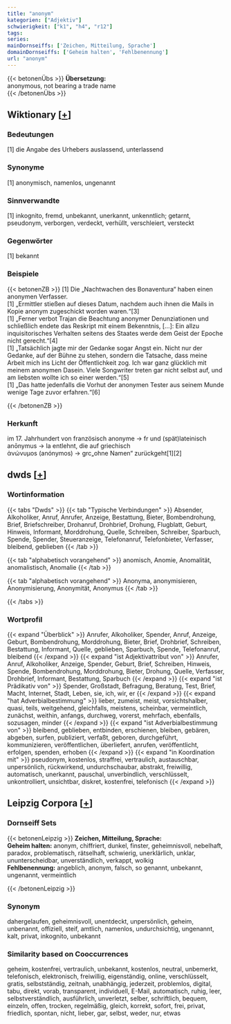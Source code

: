 ```yaml
---
title: "anonym"
kategorien: ["Adjektiv"]
schwierigkeit: ["k1", "h4", "r12"]
tags:
series:
mainDornseiffs: ['Zeichen, Mitteilung, Sprache']
domainDornseiffs: ['Geheim halten', 'Fehlbenennung']
url: "anonym"
---
```


{{< betonenÜbs >}}
**Übersetzung:**  
anonymous, not bearing a trade name  
{{< /betonenÜbs >}}

## Wiktionary [[+](https://de.wiktionary.org/wiki/anonym)]

### Bedeutungen
[1] die Angabe des Urhebers auslassend, unterlassend  

### Synonyme
[1] anonymisch, namenlos, ungenannt  

### Sinnverwandte
[1] inkognito, fremd, unbekannt, unerkannt, unkenntlich; getarnt, pseudonym, verborgen, verdeckt, verhüllt, verschleiert, versteckt  

### Gegenwörter
[1] bekannt  

### Beispiele
{{< betonenZB >}}
[1] Die „Nachtwachen des Bonaventura“ haben einen anonymen Verfasser.  
[1] „Ermittler stießen auf dieses Datum, nachdem auch ihnen die Mails in Kopie anonym zugeschickt worden waren.“[3]  
[1] „Ferner verbot Trajan die Beachtung anonymer Denunziationen und schließlich endete das Reskript mit einem Bekenntnis, […]: Ein allzu inquisitorisches Verhalten seitens des Staates werde dem Geist der Epoche nicht gerecht.“[4]  
[1] „Tatsächlich jagte mir der Gedanke sogar Angst ein. Nicht nur der Gedanke, auf der Bühne zu stehen, sondern die Tatsache, dass meine Arbeit mich ins Licht der Öffentlichkeit zog. Ich war ganz glücklich mit meinem anonymen Dasein. Viele Songwriter treten gar nicht selbst auf, und am liebsten wollte ich so einer werden.“[5]  
[1] „Das hatte jedenfalls die Vorhut der anonymen Tester aus seinem Munde wenige Tage zuvor erfahren.“[6]  

{{< /betonenZB >}}
### Herkunft
im 17. Jahrhundert von französisch anonyme → fr und (spät)lateinisch anōnymus → la entlehnt, die auf griechisch ἀνώνυμos (anónymos) → grc„ohne Namen“ zurückgeht[1][2]  



## dwds [[+](https://www.dwds.de/wb/anonym)]

### Wortinformation
{{< tabs "Dwds" >}}
{{< tab "Typische Verbindungen" >}}
Absender, Alkoholiker, Anruf, Anrufer, Anzeige, Bestattung, Bieter, Bombendrohung, Brief, Briefschreiber, Drohanruf, Drohbrief, Drohung, Flugblatt, Geburt, Hinweis, Informant, Morddrohung, Quelle, Schreiben, Schreiber, Sparbuch, Spende, Spender, Steueranzeige, Telefonanruf, Telefonbieter, Verfasser, bleibend, geblieben
{{< /tab >}}

{{< tab "alphabetisch vorangehend" >}}
anomisch, Anomie, Anomalität, anomalistisch, Anomalie
{{< /tab >}}

{{< tab "alphabetisch vorangehend" >}}
Anonyma, anonymisieren, Anonymisierung, Anonymität, Anonymus
{{< /tab >}}

{{< /tabs >}}

### Wortprofil
{{< expand "Überblick" >}} Anrufer, Alkoholiker, Spender, Anruf, Anzeige, Geburt, Bombendrohung, Morddrohung, Bieter, Brief, Drohbrief, Schreiben, Bestattung, Informant, Quelle, geblieben, Sparbuch, Spende, Telefonanruf, bleibend {{< /expand >}}
{{< expand "ist Adjektivattribut von" >}} Anrufer, Anruf, Alkoholiker, Anzeige, Spender, Geburt, Brief, Schreiben, Hinweis, Spende, Bombendrohung, Morddrohung, Bieter, Drohung, Quelle, Verfasser, Drohbrief, Informant, Bestattung, Sparbuch {{< /expand >}}
{{< expand "ist Prädikativ von" >}} Spender, Großstadt, Befragung, Beratung, Test, Brief, Macht, Internet, Stadt, Leben, sie, ich, wir, er {{< /expand >}}
{{< expand "hat Adverbialbestimmung" >}} lieber, zumeist, meist, vorsichtshalber, quasi, teils, weitgehend, gleichfalls, meistens, scheinbar, vermeintlich, zunächst, weithin, anfangs, durchweg, vorerst, mehrfach, ebenfalls, sozusagen, minder {{< /expand >}}
{{< expand "ist Adverbialbestimmung von" >}} bleibend, geblieben, entbinden, erschienen, bleiben, gebären, abgeben, surfen, publiziert, verfaßt, geboren, durchgeführt, kommunizieren, veröffentlichen, überliefert, anrufen, veröffentlicht, erfolgen, spenden, erhoben {{< /expand >}}
{{< expand "in Koordination mit" >}} pseudonym, kostenlos, straffrei, vertraulich, austauschbar, unpersönlich, rückwirkend, undurchschaubar, abstrakt, freiwillig, automatisch, unerkannt, pauschal, unverbindlich, verschlüsselt, unkontrolliert, unsichtbar, diskret, kostenfrei, telefonisch {{< /expand >}}

## Leipzig Corpora [[+](https://corpora.uni-leipzig.de/en/res?word=anonym&corpusId=deu_newscrawl-public_2018)]

### Dornseiff Sets
{{< betonenLeipzig >}}
**Zeichen, Mitteilung, Sprache:**  
**Geheim halten:** anonym, chiffriert, dunkel, finster, geheimnisvoll, nebelhaft, paradox, problematisch, rätselhaft, schwierig, unerklärlich, unklar, ununterscheidbar, unverständlich, verkappt, wolkig  
**Fehlbenennung:** angeblich, anonym, falsch, so genannt, unbekannt, ungenannt, vermeintlich  

{{< /betonenLeipzig >}}

### Synonym
dahergelaufen, geheimnisvoll, unentdeckt, unpersönlich, geheim, unbenannt, offiziell, steif, amtlich, namenlos, undurchsichtig, ungenannt, kalt, privat, inkognito, unbekannt


### Similarity based on Cooccurrences
geheim, kostenfrei, vertraulich, unbekannt, kostenlos, neutral, unbemerkt, telefonisch, elektronisch, freiwillig, eigenständig, online, verschlüsselt, gratis, selbstständig, zeitnah, unabhängig, jederzeit, problemlos, digital, tabu, direkt, vorab, transparent, individuell, E-Mail, automatisch, ruhig, leer, selbstverständlich, ausführlich, unverletzt, selber, schriftlich, bequem, einzeln, offen, trocken, regelmäßig, gleich, korrekt, sofort, frei, privat, friedlich, spontan, nicht, lieber, gar, selbst, weder, nur, etwas

